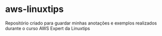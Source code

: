 # aws-linuxtips
Repositório criado para guardar minhas anotações e exemplos realizados durante o curso AWS Expert da Linuxtips
